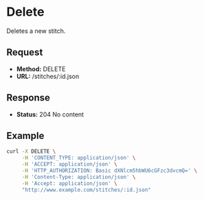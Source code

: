 # Delete

Deletes a new stitch.

## Request

- **Method:** DELETE
- **URL:** /stitches/:id.json

## Response

- **Status:** 204 No content

## Example

```bash
curl -X DELETE \
     -H 'CONTENT_TYPE: application/json' \
     -H 'ACCEPT: application/json' \
     -H 'HTTP_AUTHORIZATION: Basic dXNlcm5hbWU6cGFzc3dvcmQ=' \
     -H 'Content-Type: application/json' \
     -H 'Accept: application/json' \
     "http://www.example.com/stitches/:id.json"
```
